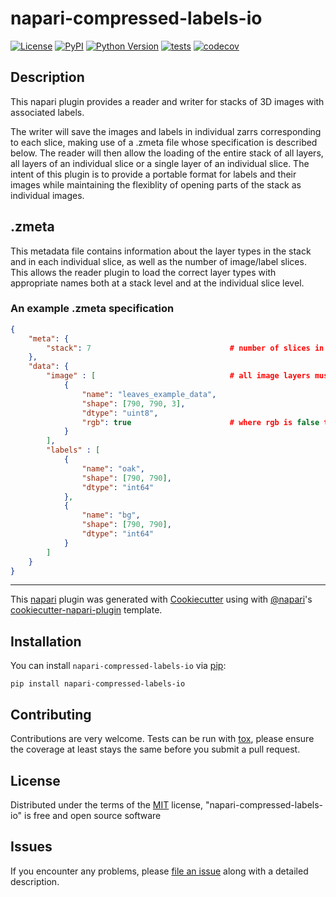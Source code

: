 # napari-compressed-labels-io

[![License](https://img.shields.io/pypi/l/napari-compressed-labels-io.svg?color=green)](https://github.com/DragaDoncila/napari-compressed-labels-io/raw/master/LICENSE)
[![PyPI](https://img.shields.io/pypi/v/napari-compressed-labels-io.svg?color=green)](https://pypi.org/project/napari-compressed-labels-io)
[![Python Version](https://img.shields.io/pypi/pyversions/napari-compressed-labels-io.svg?color=green)](https://python.org)
[![tests](https://github.com/DragaDoncila/napari-compressed-labels-io/workflows/tests/badge.svg)](https://github.com/DragaDoncila/napari-compressed-labels-io/actions)
[![codecov](https://codecov.io/gh/DragaDoncila/napari-compressed-labels-io/branch/master/graph/badge.svg)](https://codecov.io/gh/DragaDoncila/napari-compressed-labels-io)


## Description

This napari plugin provides a reader and writer for stacks of 3D images with associated labels.

The writer will save the images and labels in individual zarrs corresponding to each slice, making use of a .zmeta file whose specification is described below. The reader will then allow the loading of the entire stack of all layers, all layers of an individual slice or a single layer of an individual slice. The intent of this plugin is to provide a portable format for labels and their images while maintaining the flexiblity of opening parts of the stack as individual images.

## .zmeta

This metadata file contains information about the layer types in the stack and in each individual slice, as well as the number of image/label slices. This allows the reader plugin to load the correct layer types with appropriate names both at a stack level and at the individual slice level.

### An example .zmeta specification

```json
{
    "meta": {
        "stack": 7                               # number of slices in the entire stack (1 for an individual slice, 0 for a layer within a slice)
    },
    "data": {
        "image" : [                              # all image layers must be listed here
            {
                "name": "leaves_example_data",
                "shape": [790, 790, 3],
                "dtype": "uint8",
                "rgb": true                      # where rgb is false the image will be loaded as greyscale (colormap support has not yet been implemented)
            }
        ],
        "labels" : [
            {
                "name": "oak",
                "shape": [790, 790],
                "dtype": "int64"
            },
            {
                "name": "bg",
                "shape": [790, 790],
                "dtype": "int64"
            }
        ]
    }
}

```


----------------------------------

This [napari] plugin was generated with [Cookiecutter] using with [@napari]'s [cookiecutter-napari-plugin] template.

<!--
Don't miss the full getting started guide to set up your new package:
https://github.com/napari/cookiecutter-napari-plugin#getting-started

and review the napari docs for plugin developers:
https://napari.org/docs/plugins/index.html
-->

## Installation

You can install `napari-compressed-labels-io` via [pip]:

    pip install napari-compressed-labels-io

## Contributing

Contributions are very welcome. Tests can be run with [tox], please ensure
the coverage at least stays the same before you submit a pull request.

## License

Distributed under the terms of the [MIT] license,
"napari-compressed-labels-io" is free and open source software

## Issues

If you encounter any problems, please [file an issue] along with a detailed description.

[napari]: https://github.com/napari/napari
[Cookiecutter]: https://github.com/audreyr/cookiecutter
[@napari]: https://github.com/napari
[MIT]: http://opensource.org/licenses/MIT
[BSD-3]: http://opensource.org/licenses/BSD-3-Clause
[GNU GPL v3.0]: http://www.gnu.org/licenses/gpl-3.0.txt
[GNU LGPL v3.0]: http://www.gnu.org/licenses/lgpl-3.0.txt
[Apache Software License 2.0]: http://www.apache.org/licenses/LICENSE-2.0
[Mozilla Public License 2.0]: https://www.mozilla.org/media/MPL/2.0/index.txt
[cookiecutter-napari-plugin]: https://github.com/napari/cookiecutter-napari-plugin
[file an issue]: https://github.com/DragaDoncila/napari-compressed-labels-io/issues
[napari]: https://github.com/napari/napari
[tox]: https://tox.readthedocs.io/en/latest/
[pip]: https://pypi.org/project/pip/
[PyPI]: https://pypi.org/
